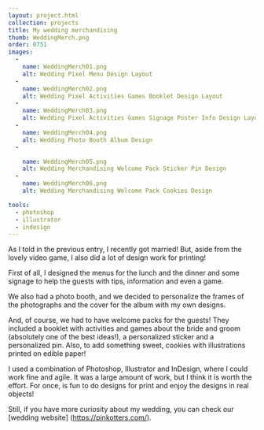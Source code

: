 ```yaml
---
layout: project.html
collection: projects
title: My wedding merchandising
thumb: WeddingMerch.png
order: 0751
images:
  -
    name: WeddingMerch01.png
    alt: Wedding Pixel Menu Design Layout
  -
    name: WeddingMerch02.png
    alt: Wedding Pixel Activities Games Booklet Design Layout
  -
    name: WeddingMerch03.png
    alt: Wedding Pixel Activities Games Signage Poster Info Design Layout
  -
    name: WeddingMerch04.png
    alt: Wedding Photo Booth Album Design
  -

    name: WeddingMerch05.png
    alt: Wedding Merchandising Welcome Pack Sticker Pin Design
  -
    name: WeddingMerch06.png
    alt: Wedding Merchandising Welcome Pack Cookies Design

tools:
  - photoshop
  - illustrator
  - indesign
---
```


As I told in the previous entry, I recently got married! But, aside from the lovely video game, I also did a lot of design work for printing!

First of all, I designed the menus for the lunch and the dinner and some signage to help the guests with tips, information and even a game.

We also had a photo booth, and we decided to personalize the frames of the photographs and the cover for the album with my own designs.  

And, of course, we had to have welcome packs for the guests! They included a booklet with activities and games about the bride and groom (absolutely one of the best ideas!), a personalized sticker and a personalized pin. Also, to add something sweet, cookies with illustrations printed on edible paper!

I used a combination of Photoshop, Illustrator and InDesign, where I could work fine and agile. It was a large amount of work, but I think it is worth the effort. For once, is fun to do designs for print and enjoy the designs in real objects!

Still, if you have more curiosity about my wedding, you can check our [wedding website] (https://pinkotters.com/).
